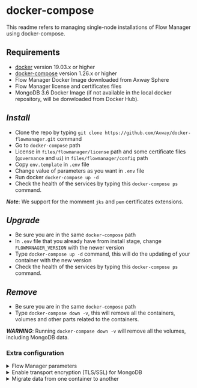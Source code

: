 # docker-compose

This readme refers to managing single-node installations of Flow Manager using docker-compose.

## Requirements

* [docker](https://docs.docker.com/engine/install/) version 19.03.x or higher
* [docker-compose](https://docs.docker.com/compose/install/) version 1.26.x or higher
* Flow Manager Docker Image downloaded from Axway Sphere
* Flow Manager license and certificates files
* MongoDB 3.6 Docker Image (if not available in the local docker repository, will be donwloaded from Docker Hub).

## ***Install***

* Clone the repo by typing `git clone https://github.com/Axway/docker-flowmanager.git` command
* Go to `docker-compose` path
* License in `files/flowmanager/license` path and some certificate files (`governance` and `ui`) in `files/flowmanager/config` path
* Copy `env.template` in `.env` file
* Change value of parameters as you want in `.env` file
* Run docker `docker-compose up -d`
* Check the health of the services by typing this `docker-compose ps` command.

***Note***: We support for the momment `jks` and `pem` certificates extensions.

## ***Upgrade***

* Be sure you are in the same `docker-compose` path
* In `.env` file that you already have from install stage, change `FLOWMANAGER_VERSION` with the newer version
* Type `docker-compose up -d` command, this will do the updating of your container with the new version
* Check the health of the services by typing this `docker-compose ps` command.

## ***Remove***

* Be sure you are in the same `docker-compose` path
* Type `docker-compose down -v`, this will remove all the containers, volumes and other parts related to the containers.

***WARNING***: Running `docker-compose down -v`  will remove all the volumes, including MongoDB data.

### Extra configuration

<details>
  <summary>Flow Manager parameters</summary>

The file `env.template` contains basic fields that can be configured at Flow Manager start. The extended list can be consulted below. In order to add a new parameter, simply add it in your `.env` file and will be considered at Flow Manager.

All active Environment variables/parameters for Flow Manager, including all the services required to run can be found [here](../docs/parameters.md).
</details>

<details>
  <summary>Enable transport encryption (TLS/SSL) for MongoDB</summary>

Encrypt all of MongoDB’s network traffic. TLS/SSL ensures that MongoDB network traffic is only readable by the intended client.

* Go to `docker-compose/files/mongo/config` path
* Uncomment `ssl` block from `mongod.conf` file
* Bring or generate certificate files in path you already are
* Change value of `CAFile` and `PEMKeyFile` parameters with yours (only name of certificate files)
* Save it
* Run `docker-compose up -d` command in case you run MongoDB for the first time  or `docker-compose restart mongodb` in case you already have MongoDB up.

</details>

<details>
  <summary>Migrate data from one container to another</summary>

  Steps to move your current data from an existing container (that uses a custom docker image) to new container (that uses an official docker image) can be found [here](../docs/migrate_data_mongodb.md).

</details>
